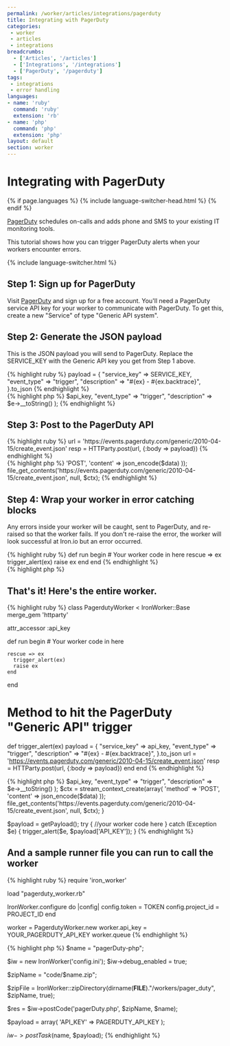 ```yaml
---
permalink: /worker/articles/integrations/pagerduty
title: Integrating with PagerDuty
categories:
 - worker
 - articles
 - integrations
breadcrumbs:
  - ['Articles', '/articles']
  - ['Integrations', '/integrations']
  - ['PagerDuty', '/pagerduty']
tags:
 - integrations
 - error handling
languages:
- name: 'ruby'
  command: 'ruby'
  extension: 'rb'
- name: 'php'
  command: 'php'
  extension: 'php'
layout: default
section: worker
---
```


# Integrating with PagerDuty

{% if page.languages %}
{% include language-switcher-head.html %}
{% endif %}

[PagerDuty](http://www.pagerduty.com) schedules on-calls and adds phone and SMS to your existing IT monitoring tools.

This tutorial shows how you can trigger PagerDuty alerts when your workers encounter errors.

{% include language-switcher.html %}


## Step 1: Sign up for PagerDuty

Visit [PagerDuty](http://www.pagerduty.com) and sign up for a free account. You'll need a PagerDuty service API key
for your worker to communicate with PagerDuty. To get this, create a new "Service" of type "Generic API system".


## Step 2: Generate the JSON payload

This is the JSON payload you will send to PagerDuty. Replace the SERVICE_KEY with the Generic API key you get from Step 1 above.

<div class="ruby">
{% highlight ruby %}
payload = {
  "service_key" => SERVICE_KEY,
  "event_type" => "trigger",
  "description" => "#{ex} - #{ex.backtrace}",
}.to_json
{% endhighlight %}
</div>
<div class="php">
{% highlight php %}
<?php
  $data = array(
      'service_key' => $api_key,
      "event_type" => "trigger",
      "description" => $e->__toString()
  );
{% endhighlight %}
</div>



## Step 3: Post to the PagerDuty API

<div class="ruby">
{% highlight ruby %}
url = 'https://events.pagerduty.com/generic/2010-04-15/create_event.json'
resp = HTTParty.post(url, {:body => payload})
{% endhighlight %}
</div>
<div class="php">
{% highlight php %}
<?php
  $ctx = stream_context_create(array(
      'method' => 'POST',
      'content' => json_encode($data)
  ));
  file_get_contents('https://events.pagerduty.com/generic/2010-04-15/create_event.json', null, $ctx);
{% endhighlight %}
</div>



## Step 4: Wrap your worker in error catching blocks

Any errors inside your worker will be caught, sent to PagerDuty, and re-raised so that the worker fails. If you don't re-raise
the error, the worker will look successful at Iron.io but an error occurred.

<div class="ruby">
{% highlight ruby %}
def run
  begin
    # Your worker code in here
  rescue => ex
    trigger_alert(ex)
    raise ex
  end
end
{% endhighlight %}
</div>
<div class="php">
{% highlight php %}
<?php
try
{
    //your worker code here
}
catch (Exception $e)
{
    trigger_alert($e, $payload['API_KEY']);
}
{% endhighlight %}
</div>



## That's it! Here's the entire worker.

<div class="ruby">
{% highlight ruby %}
class PagerdutyWorker < IronWorker::Base
  merge_gem 'httparty'

  attr_accessor :api_key

  def run
    begin
      # Your worker code in here

    rescue => ex
      trigger_alert(ex)
      raise ex
    end
  end


  # Method to hit the PagerDuty "Generic API" trigger
  def trigger_alert(ex)
    payload = {
      "service_key" => api_key,
      "event_type" => "trigger",
      "description" => "#{ex} - #{ex.backtrace}",
    }.to_json
    url = 'https://events.pagerduty.com/generic/2010-04-15/create_event.json'
    resp = HTTParty.post(url, {:body => payload})
  end
end
{% endhighlight %}
</div>
<div class="php">
{% highlight php %}
<?php
function trigger_alert(Exception $e, $api_key)
{
    $data = array(
        'service_key' => $api_key,
        "event_type" => "trigger",
        "description" => $e->__toString()
    );
    $ctx = stream_context_create(array(
        'method' => 'POST',
        'content' => json_encode($data)
    ));
    file_get_contents('https://events.pagerduty.com/generic/2010-04-15/create_event.json', null, $ctx);
}

$payload = getPayload();
try
{
    //your worker code here
}
catch (Exception $e)
{
    trigger_alert($e, $payload['API_KEY']);
}
{% endhighlight %}
</div>


## And a sample runner file you can run to call the worker

<div class="ruby">
{% highlight ruby %}
require 'iron_worker'

load "pagerduty_worker.rb"

IronWorker.configure do |config|
  config.token = TOKEN
  config.project_id = PROJECT_ID
end

worker = PagerdutyWorker.new
worker.api_key = YOUR_PAGERDUTY_API_KEY
worker.queue
{% endhighlight %}
</div>
<div class="php">
{% highlight php %}
<?php
include("../IronWorker.class.php");

$name = "pagerDuty-php";

$iw = new IronWorker('config.ini');
$iw->debug_enabled = true;

$zipName = "code/$name.zip";

$zipFile = IronWorker::zipDirectory(dirname(__FILE__)."/workers/pager_duty", $zipName, true);

$res = $iw->postCode('pagerDuty.php', $zipName, $name);

$payload = array(
    'API_KEY' => PAGERDUTY_API_KEY
);

$iw->postTask($name, $payload);
{% endhighlight %}
</div>
